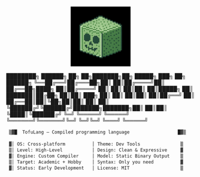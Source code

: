 <p align="center">
  <img src="TofuLogo.jpg" width="160" alt="TofuLang Logo">
</p>

████████╗ ██████╗ ██╗   ██╗███████╗██╗      █████╗ ███╗   ██╗ ██████╗ 
╚══██╔══╝██╔═══██╗██║   ██║██╔════╝██║     ██╔══██╗████╗  ██║██╔════╝ 
   ██║   ██║   ██║██║   ██║█████╗  ██║     ███████║██╔██╗ ██║██║  ███╗
   ██║   ██║   ██║██║   ██║██╔══╝  ██║     ██╔══██║██║╚██╗██║██║   ██║
   ██║   ╚██████╔╝╚██████╔╝███████╗███████╗██║  ██║██║ ╚████║╚██████╔╝
   ╚═╝    ╚═════╝  ╚═════╝ ╚══════╝╚══════╝╚═╝  ╚═╝╚═╝  ╚═══╝ ╚═════╝ 

     ▒▓█  TofuLang — Compiled programming language                  █▓▒

     ▓│ OS: Cross-platform          │ Theme: Dev Tools               ▒
     ▒│ Level: High-Level           │ Design: Clean & Expressive     ▓
     ▓│ Engine: Custom Compiler     │ Model: Static Binary Output    ▒
     ▒│ Target: Academic + Hobby    │ Syntax: Only you need          ▓
     ▓│ Status: Early Development   │ License: MIT                   ▒
